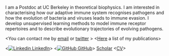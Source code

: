 I am a Postdoc at UC Berkeley in theoretical biophysics.
I am interested in characterising how our adaptive immune system recognises pathogens and how the evolution of bacteria and viruses leads to immune evasion.
I develop unsupervised learning methods to model immune receptor repertoires and to describe evolutionary trajectories of evolving pathogens.

<You can contact me by [email](mailto:giulioisac@gmail.com) or [twitter](https://twitter.com/giulioisacchini)  >
<[Here](./another-page.md) a list of my publications>

<[![Linkedin](https://i.stack.imgur.com/gVE0j.png) LinkedIn](https://www.linkedin.com/in/giulio-isacchini-a71662144)>
<[![GitHub](https://i.stack.imgur.com/tskMh.png) GitHub](https://github.com/giulioisac/)>
[Scholar](https://scholar.google.com/citations?user=sDEicokAAAAJ&hl=en)
<[CV](./cv.md)>
